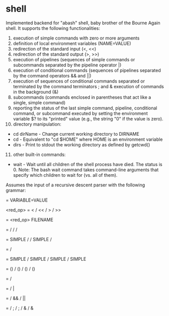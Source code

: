# shell
 
 Implemented backend for "abash" shell, baby brother of the Bourne Again shell. It supports the following functionalities:

1. execution of simple commands with zero or more arguments
2. definition of local environment variables (NAME=VALUE)
3. redirection of the standard input (<, <<)
4. redirection of the standard output (>, >>)
5. execution of pipelines (sequences of simple commands or subcommands separated by the pipeline operator |)
6. execution of conditional commands (sequences of pipelines separated by the command operators && and ||)
7. execution of sequences of conditional commands separated or terminated by the command terminators ; and & execution of commands in the background (&)
8. subcommands (commands enclosed in parentheses that act like a single, simple command)
9. reporting the status of the last simple command, pipeline, conditional command, or subcommand executed by setting the environment variable $? to its "printed" value (e.g., the string "0" if the value is zero).
10. directory manipulation:
- cd dirName - Change current working directory to DIRNAME
- cd  - Equivalent to "cd $HOME" where HOME is an environment variable
- dirs - Print to stdout the working directory as defined by getcwd()
11. other built-in commands:
- wait - Wait until all children of the shell process have died. The status is 0. Note: The bash wait command takes command-line arguments that specify which children to wait for (vs. all of them).

Assumes the input of a recursive descent parser with the following grammar:

<local> = VARIABLE=VALUE

<red_op> = < / << / > / >>

<redirect> = <red_op> FILENAME

<prefix> = <local> / <redirect> / <local> <prefix> / <redirect> <prefix>

<suffix> = SIMPLE / <redirect> / SIMPLE <suffix> / <redirect> <suffix>

<redList> = <redirect> / <redirect> <redList>

<simple> = SIMPLE / <prefix> SIMPLE / SIMPLE <suffix>
/ <prefix> SIMPLE <suffix>

<subcmd> = (<command>) / <prefix> (<command>) / (<command>) <redList>
/ <prefix> (<command>) <redList>

<stage> = <simple> / <subcmd>

<pipeline> = <stage> / <stage> | <pipeline>

<and-or> = <pipeline> / <pipeline> && <and-or> / <pipeline> || <and-or>

<command> = <and-or> / <and-or> ; <command> / <and-or> ;
/ <and-or> & <command> / <and-or> &
